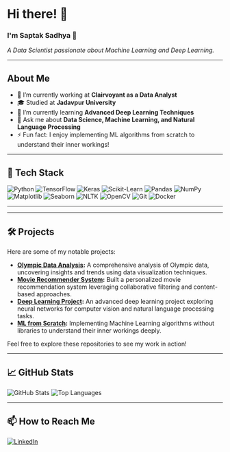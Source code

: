# Hi there! 👋
### I'm Saptak Sadhya 🚀
_A Data Scientist passionate about Machine Learning and Deep Learning._

---

## About Me
- 🔭 I’m currently working at **Clairvoyant as a Data Analyst**
- 🎓 Studied at **Jadavpur University**
- 🌱 I’m currently learning **Advanced Deep Learning Techniques**
- 💬 Ask me about **Data Science, Machine Learning, and Natural Language Processing**
- ⚡ Fun fact: I enjoy implementing ML algorithms from scratch to understand their inner workings!

---

## 🚀 Tech Stack
![Python](https://img.shields.io/badge/-Python-3776AB?style=flat&logo=python&logoColor=white)
![TensorFlow](https://img.shields.io/badge/-TensorFlow-FF6F00?style=flat&logo=tensorflow&logoColor=white)
![Keras](https://img.shields.io/badge/-Keras-D00000?style=flat&logo=keras&logoColor=white)
![Scikit-Learn](https://img.shields.io/badge/-Scikit--Learn-F7931E?style=flat&logo=scikit-learn&logoColor=white)
![Pandas](https://img.shields.io/badge/-Pandas-150458?style=flat&logo=pandas&logoColor=white)
![NumPy](https://img.shields.io/badge/-NumPy-013243?style=flat&logo=numpy&logoColor=white)
![Matplotlib](https://img.shields.io/badge/-Matplotlib-11557C?style=flat&logo=matplotlib&logoColor=white)
![Seaborn](https://img.shields.io/badge/-Seaborn-3776AB?style=flat&logo=seaborn&logoColor=white)
![NLTK](https://img.shields.io/badge/-NLTK-85EA2D?style=flat&logo=nltk&logoColor=white)
![OpenCV](https://img.shields.io/badge/-OpenCV-5C3EE8?style=flat&logo=opencv&logoColor=white)
![Git](https://img.shields.io/badge/-Git-F05032?style=flat&logo=git&logoColor=white)
![Docker](https://img.shields.io/badge/-Docker-2496ED?style=flat&logo=docker&logoColor=white)

---

---

## 🛠️ Projects
Here are some of my notable projects:

- **[Olympic Data Analysis](https://github.com/sad1998/Olympic-Data-Analysis):** A comprehensive analysis of Olympic data, uncovering insights and trends using data visualization techniques.
- **[Movie Recommender System](https://github.com/sad1998/Movie-Recommender-System):** Built a personalized movie recommendation system leveraging collaborative filtering and content-based approaches.
- **[Deep Learning Project](https://github.com/sad1998/Deep-Learning-Project):** An advanced deep learning project exploring neural networks for computer vision and natural language processing tasks.
- **[ML from Scratch](https://github.com/sad1998/ML-from-scratch):** Implementing Machine Learning algorithms without libraries to understand their inner workings deeply.

Feel free to explore these repositories to see my work in action!

---

## 📈 GitHub Stats
![GitHub Stats](https://github-readme-stats.vercel.app/api?username=sad1998&show_icons=true&theme=radical)
![Top Languages](https://github-readme-stats.vercel.app/api/top-langs/?username=sad1998&layout=compact&theme=radical)

---

## 📫 How to Reach Me
[![LinkedIn](https://img.shields.io/badge/-LinkedIn-0A66C2?style=flat&logo=linkedin&logoColor=white)](https://www.linkedin.com/in/saptaksadhya/)
